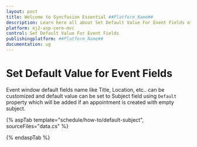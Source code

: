 ```yaml
---
layout: post
title: Welcome to Syncfusion Essential ##Platform_Name##
description: Learn here all about Set Default Value For Event Fields of Syncfusion Essential ##Platform_Name## widgets based on HTML5 and jQuery.
platform: ej2-asp-core-mvc
control: Set Default Value For Event Fields
publishingplatform: ##Platform_Name##
documentation: ug
---
```


# Set Default Value for Event Fields

Event window default fields name like Title, Location, etc.. can be customized and default value can be set to Subject field using `Default` property which will be added if an appointment is created with empty subject.

{% aspTab template="schedule/how-to/default-subject", sourceFiles="data.cs"  %}

{% endaspTab %}